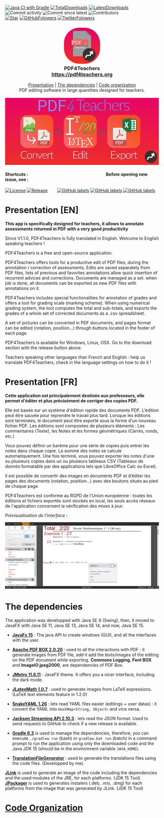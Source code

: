 [![Java CI with Gradle](https://github.com/clementgre/PDF4Teachers/workflows/build/badge.svg)](https://github.com/clementgre/PDF4Teachers/actions?query=workflow%3Abuild)
[![TotalDownloads](https://img.shields.io/github/downloads/clementgre/PDF4Teachers/total)](https://github.com/clementgre/PDF4Teachers/releases/latest)
[![LatestDownloads](https://img.shields.io/github/downloads/clementgre/PDF4Teachers/latest/total)](https://github.com/clementgre/PDF4Teachers/releases/latest)
![Commit activity](https://img.shields.io/github/commit-activity/m/clementgre/pdf4teachers)
![Commit since latest](https://img.shields.io/github/commits-since/clementgre/pdf4teachers/latest)
![Contributors](https://img.shields.io/github/contributors/clementgre/pdf4teachers)
<br/>
[![Star](https://img.shields.io/github/stars/clementgre/PDF4Teachers?label=Star%20PDF4Teachers&style=social)](https://github.com/clementgre/PDF4Teachers)
[![GitHubFolowers](https://img.shields.io/github/followers/clementgre?label=Follow%20Clément%20Grennerat&style=social)](https://github.com/clementgre)
[![TwitterFolowers](https://img.shields.io/twitter/follow/Pdf4Teachers?style=social)](https://twitter.com/Pdf4Teachers)


<h3 align="center">
  <img src="https://raw.githubusercontent.com/ClementGre/PDF4Teachers/master/src/main/resources/logo.png" alt="Logo" width="120" height="120"><br>
  PDF4Teachers<br>
  <a href="https://pdf4teachers.org">https://pdf4teachers.org</a>
</h3>
<p align="center">
  <a href="#presentation-en">Presentation</a> | <a href="#the-dependencies">The dependencies</a> | <a href="https://github.com/ClementGre/PDF4Teachers/tree/master/src/main/java/fr/clementgre/pdf4teachers">Code organization</a><br/>
  PDF editing software in large quantities designed for teachers.<br/><br/>
  <img src="https://raw.githubusercontent.com/ClementGre/PDF4Teachers/master/images/banner-flat.png" alt="Logo" width="690"/><br/>
</p>

#### Shortcuts : &nbsp;&nbsp;&nbsp;&nbsp;&nbsp;&nbsp;&nbsp;&nbsp;&nbsp;&nbsp;&nbsp;&nbsp;&nbsp;&nbsp;&nbsp;&nbsp;&nbsp;&nbsp;&nbsp;&nbsp;&nbsp;&nbsp;&nbsp;&nbsp;&nbsp;&nbsp;&nbsp;&nbsp;&nbsp;&nbsp;&nbsp;&nbsp;&nbsp;&nbsp;&nbsp;&nbsp;&nbsp;&nbsp;&nbsp;&nbsp;&nbsp; &nbsp;&nbsp;&nbsp;&nbsp;&nbsp;&nbsp;&nbsp;&nbsp;&nbsp;&nbsp;&nbsp;&nbsp;&nbsp;&nbsp;&nbsp;&nbsp;&nbsp;&nbsp;&nbsp;&nbsp;&nbsp;&nbsp;&nbsp;&nbsp;&nbsp;&nbsp;&nbsp;&nbsp;&nbsp;&nbsp;&nbsp;&nbsp;&nbsp; Before opening new issue, see :

[![License](https://img.shields.io/badge/Licence-Apache%20Licence%202.0-red?label=Read%20license)](LICENSE)
[![Release](https://img.shields.io/github/v/release/clementgre/PDF4Teachers?label=Download%20version)](https://github.com/clementgre/PDF4Teachers/releases/latest)
&nbsp;&nbsp;&nbsp;&nbsp;&nbsp;&nbsp;
[![GitHub labels](https://img.shields.io/github/issues/clementgre/PDF4Teachers/bug?color=d73a4a)](https://github.com/clementgre/PDF4Teachers/issues?q=is%3Aissue+milestone%3A%22Release+1.2.1%22+-label%3A%22user+Issue%22+-label%3Aduplicate+-label%3Adocumentation+-label%3Aenhancement+-label%3A%22good+first+issue%22+-label%3A%22help+wanted%22+-label%3Aquestion) 
[![GitHub labels](https://img.shields.io/github/issues/clementgre/PDF4Teachers/user%20issue?label=user%20issues&color=36ba1b)](https://github.com/clementgre/PDF4Teachers/issues?q=is%3Aissue+label%3A%22user+issue%22+)
[![GitHub labels](https://img.shields.io/github/issues/clementgre/PDF4Teachers/enhancement?color=a2eeef)](https://github.com/clementgre/PDF4Teachers/issues?q=is%3Aissue+milestone%3A%22Release+1.2.1%22+label%3A%22enhancement%22+)

# Presentation [EN]

**This app is specifically designed for teachers, it allows to annotate assessments returned in PDF with a very good productivity**

Since V1.1.0, PDF4Teachers is fully translated in English. Welcome to English speaking teachers !

PDF4Teachers is a free and open-source application.

PDF4Teachers offers tools for a productive edit of PDF files, during the annotation / correction of assessments. Edits are saved separately from PDF files, lists of previous and favorites annotations allow quick insertion of recurrent advices and corrections. Documents are managed as a set. when job is done, all documents can be exported as new PDF files with annotations on it.

PDF4Teachers includes special functionalities for annotation of grades and offers a tool for grading scale (marking scheme). When using numerical grading system, the tool computes the total and sub-totals, and exports the grades of a whole set of corrected documents as a .csv spreadsheet.

A set of pictures can be converted in PDF documents, and pages format can be edited (rotation, position…) through buttons located in the footer of each page.

PDF4Teachers is available for Windows, Linux, OSX. Go to the download section with the release button above.

Teachers speaking other languages than French and English : help us translate PDF4Teachers, check in the language settings on how to do it !

# Presentation [FR]

**Cette application est principalement destinée aux professeurs, elle permet d'éditer et plus précisément de corriger des copies PDF.**

Elle est basée sur un système d'édition rapide des documents PDF. L'édition peut être sauvée pour reprendre le travail plus tard. Lorsque les éditions sont terminées, le document peut être exporté sous la forme d'un nouveau fichier PDF.
Les éditions sont composées de plusieurs éléments : Les commentaires (Texte), les Notes et les formes géométriques (Carrés, ronds, etc.)

Vous pouvez définir un barème pour une série de copies puis entrer les notes dans chaque copie. La somme des notes se calcule automatiquement. Une fois terminé, vous pouvez exporter les notes d'une ou plusieurs copies dans un ou plusieurs tableaux CSV (Tableaux de donnés formatable par des applications tels que LibreOffice Calc ou Excel).

Il est possible de convertir des images en documents PDF et d’éditer les pages des documents (rotation, position...) avec des boutons situés au pied de chaque page.

PDF4Teachers est conforme au RGPD de l'Union européenne : toutes les éditions et fichiers exportés sont stockés en local, les seuls accès réseaux de l'application concernent la vérification des mises à jour.

*Prévisualisation de l'interface :*

![Preview](https://raw.githubusercontent.com/clementgre/PDF4Teachers/master/images/preview.png)

# The dependencies
The application was developped with Java SE 8 (Swing), then, it moved to JavaFX with Java SE 11, Java SE 13, Java SE 14, and now, Java SE 15.

- **[JavaFx 15](https://openjfx.io/)** : The java API to create windows (GUI), and all the interfaces with the user.
- **[Apache PDF BOX 2.0.20](https://pdfbox.apache.org/)** : used to all the interactions with PDF : it generate images from PDF file, add it add the texts/images of the editing on the PDF document while exporting. **Commons Logging**, **Font BOX** and **ImageIO jpeg2000**, are dependencies of PDF Box.
- **[JMetro 11.6.11](https://pixelduke.com/java-javafx-theme-jmetro/)** : JavaFX theme. It offers you a nicer interface, including the dark mode.
- **[JLatexMath 1.0.7](https://github.com/opencollab/jlatexmath)** : used to generate images from LaTeX expressions. (LaTeX text elements feature in 1.2.0)
- **[SnakeYAML 1.26](https://bitbucket.org/asomov/snakeyaml/src/master/)** : lets read YAML files easier (editings + user datas) : it convert the YAML into ``HashMap<String, Object>`` and vice versa.
- **[Jackson Streaming API 2.10.3](https://github.com/FasterXML/jackson-core)** : lets read the JSON format. Used to send requests to GitHub to check if a new release is available.


- **[Gradle 6.3](https://gradle.org/)** is used to manage the dependencies, therefore, you can execute ``./gradlew run`` (bash) or ``gradlew.bat run`` (batch) in a command prompt to run the application using only the downloaded code and the Java JDK 15 (should be in the environment variable ``JAVA_HOME``).
- **[TranslationFileGenerator](https://github.com/clementgre/TranslationFileGenerator)** : used to generate the translations files using the code files. (Developped by me).

**[JLink](https://docs.oracle.com/javase/9/tools/jlink.htm#JSWOR-GUID-CECAC52B-CFEE-46CB-8166-F17A8E9280E9)** is used to generate an image of the code including the dependencies and the used modules of the JRE, for each platforms. (JDK 15 Tool)
**[JPackager](https://docs.oracle.com/javase/9/tools/javapackager.htm#JSWOR719)** is used to generates instalers (.deb, .msi, .dmg) for each platforms from the image that was generated by JLink. (JDK 15 Tool)

# [Code Organization](https://github.com/ClementGre/PDF4Teachers/tree/master/src/main/java/fr/clementgre/pdf4teachers)


